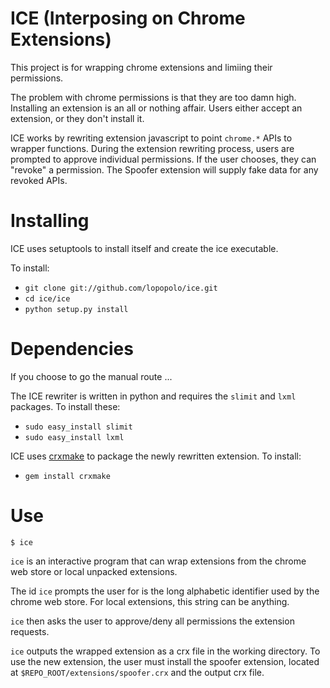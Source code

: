 ICE (Interposing on Chrome Extensions)
======================================

This project is for wrapping chrome extensions and limiing their permissions.

The problem with chrome permissions is that they are too damn high. Installing
an extension is an all or nothing affair. Users either accept an extension, or
they don't install it.

ICE works by rewriting extension javascript to point `chrome.*` APIs to wrapper
functions. During the extension rewriting process, users are prompted to approve
individual permissions. If the user chooses, they can "revoke" a permission. The
Spoofer extension will supply fake data for any revoked APIs.

Installing
==========

ICE uses setuptools to install itself and create the ice executable.

To install:

* `git clone git://github.com/lopopolo/ice.git`
* `cd ice/ice`
* `python setup.py install`

Dependencies
============

If you choose to go the manual route ...

The ICE rewriter is written in python and requires the `slimit` and `lxml`
packages. To install these:

* `sudo easy_install slimit`
* `sudo easy_install lxml`

ICE uses [crxmake](https://github.com/Constellation/crxmake) to package the
newly rewritten extension. To install:

* `gem install crxmake`

Use
===

`$ ice`

`ice` is an interactive program that can wrap extensions from the chrome web
store or local unpacked extensions.

The id `ice` prompts the user for is the long alphabetic identifier used by
the chrome web store. For local extensions, this string can be anything.

`ice` then asks the user to approve/deny all permissions the extension
requests.

`ice` outputs the wrapped extension as a crx file in the working directory. To
use the new extension, the user must install the spoofer extension, located at
`$REPO_ROOT/extensions/spoofer.crx` and the output crx file.

